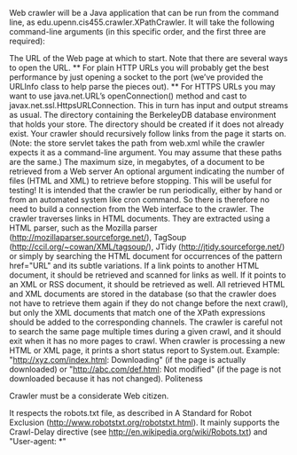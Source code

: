 Web crawler will be a Java application that can be run from the command line, as edu.upenn.cis455.crawler.XPathCrawler. It will take the following command-line arguments (in this specific order, and the first three are required):

The URL of the Web page at which to start. Note that there are several ways to open the URL. ** For plain HTTP URLs you will probably get the best performance by just opening a socket to the port (we’ve provided the URLInfo class to help parse the pieces out). ** For HTTPS URLs you may want to use java.net.URL’s openConnection() method and cast to javax.net.ssl.HttpsURLConnection. This in turn has input and output streams as usual.
The directory containing the BerkeleyDB database environment that holds your store. The directory should be created if it does not already exist. Your crawler should recursively follow links from the page it starts on. (Note: the store servlet takes the path from web.xml while the crawler expects it as a command-line argument. You may assume that these paths are the same.)
The maximum size, in megabytes, of a document to be retrieved from a Web server
An optional argument indicating the number of files (HTML and XML) to retrieve before stopping. This will be useful for testing! It is intended that the crawler be run periodically, either by hand or from an automated system like cron command. So there is therefore no need to build a connection from the Web interface to the crawler. The crawler traverses links in HTML documents. They are extracted using a HTML parser, such as the Mozilla parser (http://mozillaparser.sourceforge.net/), TagSoup (http://ccil.org/~cowan/XML/tagsoup/), JTidy (http://jtidy.sourceforge.net/) or simply by searching the HTML document for occurrences of the pattern href="URL" and its subtle variations. If a link points to another HTML document, it should be retrieved and scanned for links as well. If it points to an XML or RSS document, it should be retrieved as well. All retrieved HTML and XML documents are stored in the database (so that the crawler does not have to retrieve them again if they do not change before the next crawl), but only the XML documents that match one of the XPath expressions should be added to the corresponding channels. The crawler is careful not to search the same page multiple times during a given crawl, and it should exit when it has no more pages to crawl. When crawler is processing a new HTML or XML page, it prints a short status report to System.out. Example: "http://xyz.com/index.html: Downloading" (if the page is actually downloaded) or "http://abc.com/def.html: Not modified" (if the page is not downloaded because it has not changed).
Politeness

Crawler must be a considerate Web citizen.

It respects the robots.txt file, as described in A Standard for Robot Exclusion (http://www.robotstxt.org/robotstxt.html). It mainly supports the Crawl-Delay directive (see http://en.wikipedia.org/wiki/Robots.txt) and "User-agent: *"
